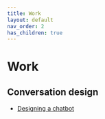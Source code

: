 ```yaml
---
title: Work
layout: default
nav_order: 2
has_children: true
---
```


# Work 

## Conversation design

- [Designing a chatbot](../work/chatbot.md)